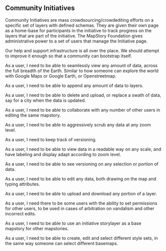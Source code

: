 ## Community Initiatives

Community Initiatives are mass crowdsourcing/crowdediting efforts on a specific set of layers with defined schemas. They are given their own page as a home-base for participants in the initiative to track progress on the layers that are part of the initiative. The MapStory Foundation gives administrative power to a set of users that manage the Initiative page.

Our help and support infrastructure is all over the place. We should attempt to improve it enough so
that a community can bootstrap itself.

As a user, I need to be able to seamlessly view any amount of data, across the full breadth of the Earth. Similar to how someone can explore the world with Google Maps or Google Earth, or Openstreetmap.

As a user, I need to be able to append any amount of data to layers.

As a user, I need to be able to delete and upload, or replace a swath of data, say for a city when the data is updated.

As a user, I need to be able to collaborate with any number of other users in editing the same mapstory.

As a user, I need to be able to aggressively scrub any data at any zoom level.

As a user, I need to keep track of versioning.

As a user, I need to be able to view data in a readable way on any scale, and have labeling and display adapt according to zoom level.

As a user, I need to be able to see versioning on any selection or portion of data.

As a user, I need to be able to edit any data, both drawing on the map and typing attributes.

As a user, I need to be able to upload and download any portion of a layer.

As a user, I need there to be some users with the ability to set permissions for other users, to be used in cases of arbitration on vandalism and other incorrect edits.

As a user, I need to be able to use an initiative storylayer as a base mapstory for other mapstories.

As a user, I need to be able to create, edit and select different style sets, in the same way someone can select different basemaps.
